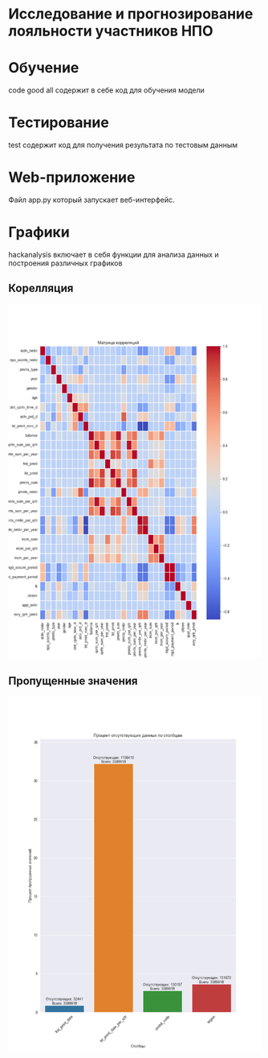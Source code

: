 # Исследование и прогнозирование лояльности участников НПО
# Обучение
code good all содержит в себе код для обучения модели
# Тестирование
test содержит код для получения результата по тестовым данным
# Web-приложение
Файл app.py который запускает веб-интерфейс.
# Графики
hackanalysis включает в себя функции для анализа данных и построения различных графиков

## Корелляция
![Корелляция](plots/corellations.png)

## Пропущенные значения
![Пропуски](plots/missing_values.png)


